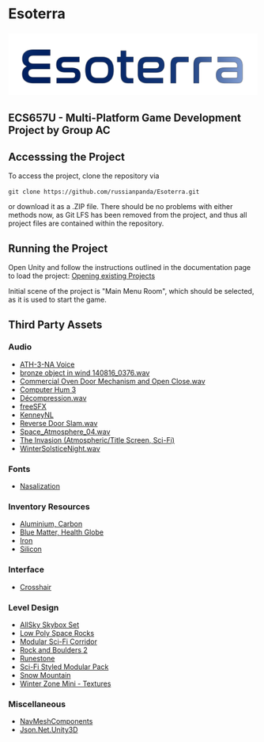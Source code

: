 # Esoterra

<h3 align="center">
  <img src="Esoterra.svg" alt="Esoterra">
</h3>

## ECS657U - Multi-Platform Game Development Project by Group AC

## Accesssing the Project

To access the project, clone the repository via 

`git clone https://github.com/russianpanda/Esoterra.git`

or download it as a .ZIP file. There should be no problems with either methods now, as Git LFS has been removed from the project, and thus all project files are contained within the repository.

## Running the Project

Open Unity and follow the instructions outlined in the documentation page to load the project: [Opening existing Projects](https://docs.unity3d.com/2019.1/Documentation/Manual/GettingStartedOpeningProjects.html)

Initial scene of the project is "Main Menu Room", which should be selected, as it is used to start the game.

## Third Party Assets

### Audio
- [ATH-3-NA Voice](https://texttospeechrobot.com/texttospeechdownloadmp3.html)
- [bronze object in wind 140816_0376.wav](https://freesound.org/people/klankbeeld/sounds/248228/)
- [Commercial Oven Door Mechanism and Open Close.wav](https://freesound.org/people/lolamadeus/sounds/217176/)
- [Computer Hum 3](https://freesound.org/people/tgfcoder/sounds/146950/)
- [Décompression.wav](https://freesound.org/people/davidou/sounds/88495/)
- [freeSFX](https://freesfx.co.uk/Default.aspx)
- [KenneyNL](https://kenney.nl/assets?q=audio)
- [Reverse Door Slam.wav](https://freesound.org/people/MegaBlasterRecordings/sounds/366886/)
- [Space_Atmosphere_04.wav](https://freesound.org/people/MATRIXXX_/sounds/396625/)
- [The Invasion (Atmospheric/Title Screen, Sci-Fi)](https://assetstore.unity.com/packages/audio/music/the-invasion-atmospheric-title-screen-sci-fi-95819)
- [WinterSolsticeNight.wav](https://freesound.org/people/daveincamas/sounds/65247/)

### Fonts
- [Nasalization](https://www.dafont.com/nasalization.font)

### Inventory Resources
- [Aluminium, Carbon](https://assetstore.unity.com/packages/3d/environments/sci-fi/sci-fi-objects-pack-1-170478)
- [Blue Matter, Health Globe](https://assetstore.unity.com/packages/vfx/particles/powerup-particles-16458)
- [Iron](https://assetstore.unity.com/packages/3d/props/medieval-gold-14162)
- [Silicon](https://assetstore.unity.com/packages/3d/props/ball-pack-446)

### Interface
- [Crosshair](https://kenney.nl/assets/crosshair-pack)

### Level Design
- [AllSky Skybox Set](https://assetstore.unity.com/packages/2d/textures-materials/sky/allsky-free-10-sky-skybox-set-146014)
- [Low Poly Space Rocks](https://assetstore.unity.com/packages/3d/environments/sci-fi/low-poly-space-rocks-58385)
- [Modular Sci-Fi Corridor](https://assetstore.unity.com/packages/3d/environments/sci-fi/modular-sci-fi-corridor-142811)
- [Rock and  Boulders 2](https://assetstore.unity.com/packages/3d/props/exterior/rock-and-boulders-2-6947)
- [Runestone](https://assetstore.unity.com/packages/3d/environments/fantasy/runestone-19891)
- [Sci-Fi Styled Modular Pack](https://assetstore.unity.com/packages/3d/environments/sci-fi/sci-fi-styled-modular-pack-82913)
- [Snow Mountain](https://assetstore.unity.com/packages/3d/environments/landscapes/free-snow-mountain-63002)
- [Winter Zone Mini - Textures](https://assetstore.unity.com/packages/3d/environments/landscapes/winter-zone-mini-107583)

### Miscellaneous
- [NavMeshComponents](https://github.com/Unity-Technologies/NavMeshComponents)
- [Json.Net.Unity3D](https://github.com/SaladLab/Json.Net.Unity3D)

